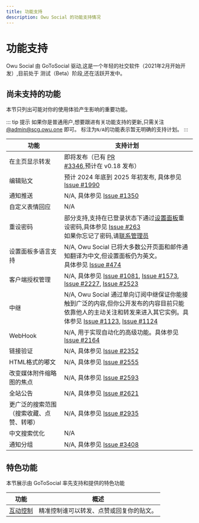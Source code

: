 ```yaml
---
title: 功能支持
description: Owu Social 的功能支持情况
---
```


# 功能支持

Owu Social 由 GoToSocial 驱动,这是一个年轻的社交软件（2021年2月开始开发）,目前处于 测试（Beta）阶段,还在活跃开发中。

## 尚未支持的功能

本节只列出可能对你的使用体验产生影响的重要功能。

::: tip 提示
如果你是普通用户,想要跟进有关功能支持的更新,只需关注 [@admin@scg.owu.one](https://scg.owu.one/@admin) 即可。
标注为`N/A`的功能表示暂无明确的支持计划。
:::

| 功能 | 支持计划 |
| --- | --- |
| 在主页显示转发 | 即将发布（已有 [PR #3346](https://github.com/superseriousbusiness/gotosocial/pull/3346),预计在 v0.18 发布） |
| 编辑贴文 | 预计 2024 年底到 2025 年初发布, 具体参见 [Issue #1990](https://github.com/superseriousbusiness/gotosocial/issues/1990) |
| 通知推送 | N/A, 具体参见 [Issue #1350](https://github.com/superseriousbusiness/gotosocial/issues/1350) |
| 自定义表情回应 | N/A |
| 重设密码 | 部分支持,支持在已登录状态下通过[设置面板](https://scg.owu.one/settings)重设密码,具体参见 [Issue #263](https://github.com/superseriousbusiness/gotosocial/issues/263)<br/>如果你忘记了密码,请[联系管理员](/contact.md) |
| 设置面板多语言支持 | N/A, Owu Social 已将大多数公开页面和邮件通知翻译为中文,但设置面板仍为英文。<br/>具体参见 [Issue #474](https://github.com/superseriousbusiness/gotosocial/issues/474) |
| 客户端授权管理 | N/A, 具体参见 [Issue #1081](https://github.com/superseriousbusiness/gotosocial/issues/1081), [Issue #1573](https://github.com/superseriousbusiness/gotosocial/issues/1573), [Issue #2227](https://github.com/superseriousbusiness/gotosocial/issues/2227), [Issue #2523](https://github.com/superseriousbusiness/gotosocial/issues/2523) |
| 中继 | N/A, Owu Social 通过单向订阅中继保证你能接触到广泛的内容,但你公开发布的内容目前只能依靠他人的主动关注和转发来进入其它实例。具体参见 [Issue #1123](https://github.com/superseriousbusiness/gotosocial/issues/1123), [Issue #1124](https://github.com/superseriousbusiness/gotosocial/issues/1124) |
| WebHook | N/A, 用于实现自动化的高级功能。具体参见 [Issue #2164](https://github.com/superseriousbusiness/gotosocial/issues/2164) |
| 链接验证 | N/A, 具体参见 [Issue #2352](https://github.com/superseriousbusiness/gotosocial/issues/2352) |
| HTML格式的嘟文 | N/A, 具体参见 [Issue #2555](https://github.com/superseriousbusiness/gotosocial/issues/2555) |
| 改变媒体附件缩略图的焦点 | N/A, 具体参见 [Issue #2593](https://github.com/superseriousbusiness/gotosocial/issues/2593) |
| 全站公告 | N/A, 具体参见 [Issue #2621](https://github.com/superseriousbusiness/gotosocial/issues/2621) |
| 更广泛的搜索范围（搜索收藏、点赞、转嘟） | N/A, 具体参见 [Issue #2935](https://github.com/superseriousbusiness/gotosocial/issues/2935) |
| 中文搜索优化 | N/A |
| 通知分组 | N/A, 具体参见 [Issue #3408](https://github.com/superseriousbusiness/gotosocial/issues/3408) |

## 特色功能

本节展示由 GoToSocial 率先支持和提供的特色功能

| 功能 | 概述 |
| --- | --- |
| [互动控制](/settings/interaction-control.md) | 精准控制谁可以转发、点赞或回复你的贴文。|
